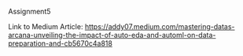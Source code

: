 Assignment5

Link to Medium Article: https://addy07.medium.com/mastering-datas-arcana-unveiling-the-impact-of-auto-eda-and-automl-on-data-preparation-and-cb5670c4a818


<a target="_blank" href="https://addy07.medium.com/mastering-datas-arcana-unveiling-the-impact-of-auto-eda-and-automl-on-data-preparation-and-cb5670c4a818">
